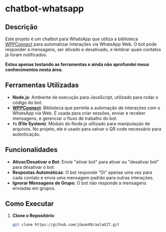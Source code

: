 # chatbot-whatsapp

## Descrição

Este projeto é um chatbot para WhatsApp que utiliza a biblioteca [WPPConnect](https://github.com/wppconnect-team/wppconnect) para automatizar interações via WhatsApp Web. O bot pode responder a mensagens, ser ativado e desativado, e lembrar quais contatos já foram notificados.

**Estou apenas testando as ferramentas e ainda não aprofundei meus conhecimentos nesta área.**


## Ferramentas Utilizadas

- **Node.js**: Ambiente de execução para JavaScript, utilizado para rodar o código do bot.
- **[WPPConnect](https://github.com/wppconnect-team/wppconnect)**: Biblioteca que permite a automação de interações com o WhatsApp via Web. É usada para criar sessões, enviar e receber mensagens, e gerenciar o fluxo de trabalho do bot.
- **`fs` (File System)**: Módulo do Node.js utilizado para manipulação de arquivos. No projeto, ele é usado para salvar o QR code necessário para autenticação.

## Funcionalidades

- **Ativar/Desativar o Bot**: Envie "ativar bot" para ativar ou "desativar bot" para desativar o bot.
- **Respostas Automáticas**: O bot responde "Oi" apenas uma vez para cada contato e envia uma mensagem padrão para outras interações.
- **Ignorar Mensagens de Grupo**: O bot não responde a mensagens enviadas em grupos.


## Como Executar

1. **Clone o Repositório**:
   ```bash
   git clone https://github.com/jGean09/aulaGIT.git
